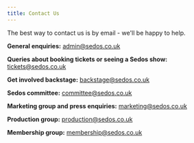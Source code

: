 ```yaml
---
title: Contact Us
---
```

The best way to contact us is by email - we'll be happy to help. 

**General enquiries:** admin@sedos.co.uk

**Queries about booking tickets or seeing a Sedos show:** tickets@sedos.co.uk

**Get involved backstage:** backstage@sedos.co.uk

**Sedos committee:** committee@sedos.co.uk

**Marketing group and press enquiries:** marketing@sedos.co.uk

**Production group:** production@sedos.co.uk

**Membership group:** membership@sedos.co.uk